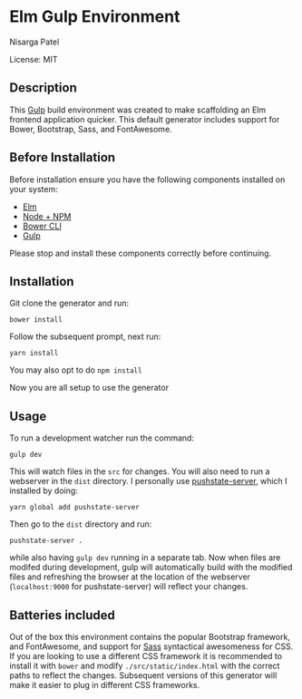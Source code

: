 # Elm Gulp Environment
Nisarga Patel

License: MIT

## Description
This [Gulp](http://gulpjs.com/) build environment was created to make scaffolding an Elm frontend application quicker. This default generator includes support for Bower, Bootstrap, Sass, and FontAwesome.

## Before Installation
Before installation ensure you have the following components installed on your system:

- [Elm](http://elm-lang.org/)
- [Node + NPM](https://nodejs.org/en/)
- [Bower CLI](https://bower.io/)
- [Gulp](http://gulpjs.com/)

Please stop and install these components correctly before continuing.

## Installation
Git clone the generator and run:
```
bower install
```
Follow the subsequent prompt, next run:
```
yarn install
```
You may also opt to do `npm install`

Now you are all setup to use the generator

## Usage
To run a development watcher run the command:
```
gulp dev
```
This will watch files in the `src` for changes. You will also need to run a webserver in the `dist` directory. I personally use [pushstate-server](https://www.npmjs.com/package/pushstate-server), which I installed by doing:
```
yarn global add pushstate-server
```
Then go to the `dist` directory and run:
```
pushstate-server .
```
while also having `gulp dev` running in a separate tab. Now when files are modifed during development, gulp will automatically build with the modified files and refreshing the browser at the location of the webserver (`localhost:9000` for pushstate-server) will reflect your changes.

## Batteries included
Out of the box this environment contains the popular Bootstrap framework, and FontAwesome, and support for [Sass](http://sass-lang.com) syntactical awesomeness for CSS. If you are looking to use a different CSS framework it is recommended to install it with `bower` and modify `./src/static/index.html` with the correct paths to reflect the changes. Subsequent versions of this generator will make it easier to plug in different CSS frameworks.
